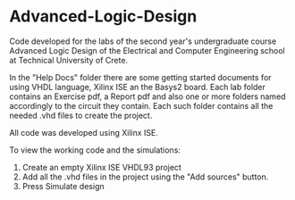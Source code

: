 # Advanced-Logic-Design
Code developed for the labs of the second year's undergraduate course Advanced Logic Design of the Electrical and Computer Engineering school at Technical University of Crete.

In the "Help Docs" folder there are some getting started documents for using VHDL language, Xilinx ISE an the Basys2 board.
Each lab folder contains an Exercise pdf, a Report pdf and also one or more folders named accordingly to the circuit they contain. Each such folder contains all the needed .vhd files to create the project.

All code was developed using Xilinx ISE.

To view the working code and the simulations:
1) Create an empty Xilinx ISE VHDL93 project
2) Add all the .vhd files in the project using the "Add sources" button.
3) Press Simulate design
